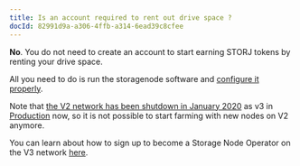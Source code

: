 ```yaml
---
title: Is an account required to rent out drive space ?
docId: 82991d9a-a306-4ffb-a314-6ead39c8cfee
---
```


**No**. You do not need to create an account to start earning STORJ tokens by renting your drive space.

All you need to do is run the storagenode software and [configure it properly](https://storj.dev/node).

Note that [the V2 network has been shutdown in January 2020](https://forum.storj.io/t/v2-is-officially-shut-down/4250) as v3 in [Production](https://www.storj.io/blog/announcing-early-access-for-tardigrade) now, so it is not possible to start farming with new nodes on V2 anymore.

You can learn about how to sign up to become a Storage Node Operator on the V3 network [here](docId:kjMiGo7HTr4v_qwD5Iqc7).